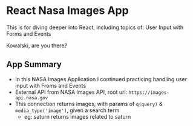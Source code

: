 # React Nasa Images App

This is for diving deeper into React, including topics of: User Input with Forms and Events

Kowalski, are you there?

## App Summary
- In this NASA Images Application I continued practicing handling user input with Froms and Events
- External API from NASA Images API, root url: `https://images-api.nasa.gov`
- This connection returns images, with params of `q(query)` & `media_type('image')`, given a search term
  - eg: saturn returns images related to saturn

